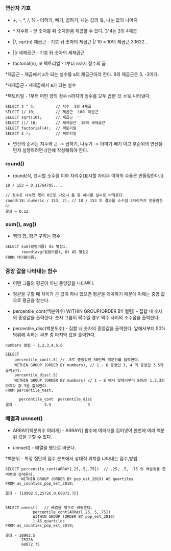 ### 연산자 기호

* +, -, *, /, %  - 더하기, 빼기, 곱하기, 나눈 값의 몫, 나눈 값의 나머지

* ^ 지수화 - 앞 숫자를 뒤 숫자만큼 제곱할 수 있다. 3^4는 3의 4제곱

* |/, sqrt(n) 제곱근 - 기호 뒤 숫자의 제곱근 |/ 10 = 10의 제곱근 3.1622...

* ||/ 세제곱근 - 기호 뒤 숫자의 세제곱근

* factorial(n), n! 팩토리얼 - 1부터 n까지 정수의 곱

*제곱근 - 제곱해서 a가 되는 실수를 a의 제곱근이라 한다. 9의 제곱근은 3, -3이다.

*세제곱근 - 세제곱해서 a가 되는 실수

*팩토리얼 - 1부터 어떤 양의 정수 n까지의 정수를 모두 곱한 것. n!로 나타낸다.

```
SELECT 3 ^ 4;         // 지수  3의 4제곱
SELECT |/ 10;         // 제곱근  10의 제곱근
SELECT sqrt(10);      // 제곱근  ''
SELECT ||/ 10;        // 세제곱근  10의 세제곱근
SELECT factorial(4);  // 팩토리얼  
SELECT 4 !;           // 팩토리얼
```

* 연산의 순서는 지수와 근 -> 곱하기, 나누기 -> 더하기 빼기 이고 후순위의 연산을 먼저 실행하려면 ()안에 작성해줘야 한다.


### round()

* round(식, 표시할 소수점 이하 자리수(표시할 자리수 이하의 수들은 반올림한다.))

```
18 / 153 = 0.11764705....

// 정수로 나누면 몫이 0으로 나오니 둘 중 하나를 실수로 바꿔준다.
round(18::numeric / 153, 2); // 18 / 153 의 결과를 소수점 2자리까지 반올림한다.
결과 = 0.12
```

### sum(), avg()

* 행의 합, 평균 구하는 함수

```
SELECT sum(컬럼이름) AS 별칭1,
       round(avg(컬럼이름), 0) AS 별칭2
FROM 테이블이름;
```

### 중앙 값을 나타내는 함수

* 어떤 그룹의 평균이 아닌 중앙값을 나타낸다.

* 평균을 구할 때 차이가 큰 값이 하나 있으면 평균을 왜곡하기 때문에 이때는 중앙 값으로 평균을 찾는다.

* percentile_cont(백분위수) WITHIN GROUP(ORDER BY 컬럼) - 집합 내 숫자의 중앙값을 출력한다. 숫자 그룹이 짝수일 경우 짝수 사이의 소수점을 출력한다.

* percentile_disc(백분위수) - 집합 내 숫자의 중앙값을 출력한다. 앞에서부터 50% 범위에 속하는 부분 중 마지막 값을 출력한다.

```
numbers 컬럼 - 1,2,3,4,5,6

SELECT
    percentile_cont(.5) // .5로 중앙값인 50번째 백분위를 입력한다.
    WITHIN GROUP (ORDER BY numbers), // 1 ~ 6 중앙인 3, 4 의 중앙값 3.5가 출력된다.
    percentile_disc(.5)
    WITHIN GROUP (ORDER BY numbers) // 1 ~ 6 에서 앞에서부터 50%인 1,2,3의 마지막 값 3을 출력한다.
FROM percentile_test;

      percentile_cont  percentile_disc
결과 -            3.5                3
```

### 배열과 unnset()

* ARRAY[백분위수 여러개] - ARRAY[] 함수에 여러개를 집어넣어 한번에 여러 백분위 값을 구할 수 있다.

* unnset() - 배열을 행으로 바꾼다.

*백분위 - 특정 집단의 점수 분포에서 상대적 위치를 나타내는 점수,방법

```
SELECT percentile_cont(ARRAY[.25,.5,.75])  // .25, .5, .75 의 백분위를 한꺼번에 검색한다.
       WITHIN GROUP (ORDER BY pop_est_2019) AS quartiles
FROM us_counties_pop_est_2019;

결과 - {10902.5,25726.0,68072.75}


SELECT unnest(   // 배열을 행으로 바꿔준다.
            percentile_cont(ARRAY[.25,.5,.75])
            WITHIN GROUP (ORDER BY pop_est_2019)
            ) AS quartiles
FROM us_counties_pop_est_2019;

결과 - 10902.5
       25726
       68072.75
```
